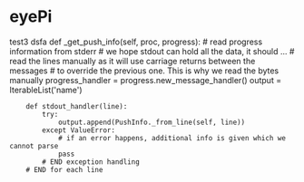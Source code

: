 # eyePi
test3
dsfa
    def _get_push_info(self, proc, progress):
        # read progress information from stderr
        # we hope stdout can hold all the data, it should ...
        # read the lines manually as it will use carriage returns between the messages
        # to override the previous one. This is why we read the bytes manually
        progress_handler = progress.new_message_handler()
        output = IterableList('name')

        def stdout_handler(line):
            try:
                output.append(PushInfo._from_line(self, line))
            except ValueError:
                # if an error happens, additional info is given which we cannot parse
                pass
            # END exception handling
        # END for each line
